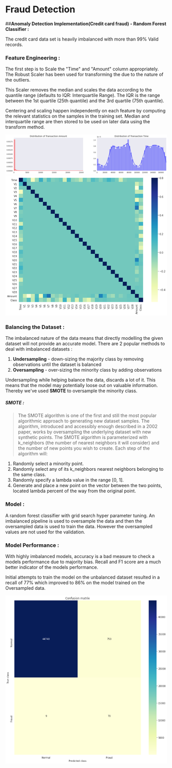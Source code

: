 # Fraud Detection
##**Anomaly Detection Implementation(Credit card fraud) - Random Forest Classifier :**

The credit card data set is heavily imbalanced with more than 99% Valid records. 

### **Feature Engineering** :

The first step is to Scale the "Time" and "Amount" column appropriately. The Robust Scaler has been used for transforming the due to the nature of the outliers.

This Scaler removes the median and scales the data according to the quantile range (defaults to IQR: Interquartile Range). The IQR is the range between the 1st quartile (25th quantile) and the 3rd quartile (75th quantile).

Centering and scaling happen independently on each feature by computing the relevant statistics on the samples in the training set. Median and interquartile range are then stored to be used on later data using the transform method.

![Image1](https://github.com/abhinav2301/Fraud_Detection/blob/master/images/Time%20distribution.png)
![Image2](https://github.com/abhinav2301/Fraud_Detection/blob/master/images/correlation%20matrix.png)


### **Balancing the Dataset** :

The imbalanced nature of the data means that directly modelling the given dataset will not provide an accurate model. There are 2 popular methods to deal with imbalanced datasets :

1.   **Undersampling** - down-sizing the majority class by removing observations until the dataset is balanced
2.   **Oversampling** - over-sizing the minority class by adding observations

Undersampling while helping balance the data, discards a lot of it. This means that the model may potentially loose out on valuable information. Thereby we've used **SMOTE** to oversample the minority class.


##### **SMOTE** :

> The SMOTE algorithm is one of the first and still the most popular algorithmic approach to generating new dataset samples. The algorithm, introduced and accessibly enough described in a 2002 paper, works by oversampling the underlying dataset with new synthetic points.
> The SMOTE algorithm is parameterized with k_neighbors (the number of nearest neighbors it will consider) and the number of new points you wish to create. Each step of the algorithm will:



1.   Randomly select a minority point.
2.   Randomly select any of its k_neighbors nearest neighbors belonging to the same class.
3.   Randomly specify a lambda value in the range [0, 1].
4.   Generate and place a new point on the vector between the two points, located lambda percent of the way from the original point.


### **Model** :

A random forest classifier with grid search hyper parameter tuning. An imbalanced pipeline is used to oversample the data and then the oversampled data is used to train the data. However the oversampled values are not used for the validation. 

### **Model Performance** :

With highly imbalanced models, accuracy is a bad measure to check a models performance due to majority bias. Recall and F1 score are a much better indicator of the models performance. 

Initial attempts to train the model on the unbalanced dataset resulted in a recall of 77% which improved to 86% on the model trained on the Oversampled data.

![Image3](https://github.com/abhinav2301/Fraud_Detection/blob/master/images/confusion%20matrix.png)
